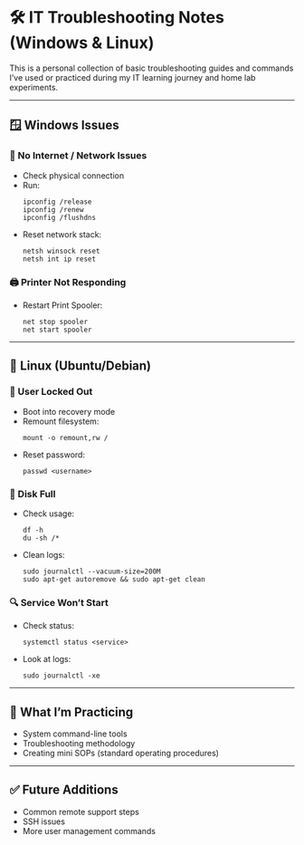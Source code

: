 # 🛠️ IT Troubleshooting Notes (Windows & Linux)

This is a personal collection of basic troubleshooting guides and commands I’ve used or practiced during my IT learning journey and home lab experiments.

---

## 🪟 Windows Issues

### 🔌 No Internet / Network Issues
- Check physical connection
- Run:
  ```
  ipconfig /release
  ipconfig /renew
  ipconfig /flushdns
  ```
- Reset network stack:
  ```
  netsh winsock reset
  netsh int ip reset
  ```

### 🖨️ Printer Not Responding
- Restart Print Spooler:
  ```
  net stop spooler
  net start spooler
  ```

---

## 🐧 Linux (Ubuntu/Debian)

### 🔐 User Locked Out
- Boot into recovery mode
- Remount filesystem:
  ```
  mount -o remount,rw /
  ```
- Reset password:
  ```
  passwd <username>
  ```

### 💾 Disk Full
- Check usage:
  ```
  df -h
  du -sh /*
  ```
- Clean logs:
  ```
  sudo journalctl --vacuum-size=200M
  sudo apt-get autoremove && sudo apt-get clean
  ```

### 🔍 Service Won’t Start
- Check status:
  ```
  systemctl status <service>
  ```
- Look at logs:
  ```
  sudo journalctl -xe
  ```

---

## 🧠 What I’m Practicing
- System command-line tools  
- Troubleshooting methodology  
- Creating mini SOPs (standard operating procedures)

---

## ✅ Future Additions
- Common remote support steps  
- SSH issues  
- More user management commands
